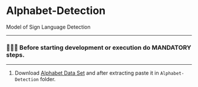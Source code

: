 # Alphabet-Detection
Model of Sign Language Detection

___

### 📌📌📌 Before starting development or execution do MANDATORY steps.

___

1. Download [Alphabet Data Set]([https://drive.google.com/file/d/1KoX-f1yGJJIT-QVTIi7eC4HlQ2vbFaQ1/view?usp=share_link]) and after extracting paste it in ```Alphabet-Detection``` folder.
